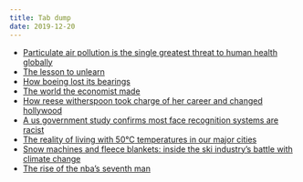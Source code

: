 ```yaml
---
title: Tab dump
date: 2019-12-20
---
```


<!--kg-card-begin: html--><ul>
<li><a href="https://aqli.epic.uchicago.edu/pollution-facts/">Particulate air pollution is the single greatest threat to human health globally</a></li>
<li><a href="http://paulgraham.com/lesson.html">The lesson to unlearn</a></li>
<li><a href="https://www.theatlantic.com/ideas/archive/2019/11/how-boeing-lost-its-bearings/602188/">How boeing lost its bearings</a></li>
<li><a href="https://newrepublic.com/article/155962/liberalism-at-large-book-review-the-economist-magazine">The world the economist made</a></li>
<li><a href="https://www.hollywoodreporter.com/features/how-reese-witherspoon-took-charge-her-career-changed-hollywood-1260203">How reese witherspoon took charge of her career and changed hollywood</a></li>
<li><a href="https://www.technologyreview.com/f/614986/ai-face-recognition-racist-us-government-nist-study/">A us government study confirms most face recognition systems are racist</a></li>
<li><a href="https://theconversation.com/the-reality-of-living-with-50-temperatures-in-our-major-cities-85315">The reality of living with 50</a><a href="https://theconversation.com/the-reality-of-living-with-50-temperatures-in-our-major-cities-85315">℃</a><a href="https://theconversation.com/the-reality-of-living-with-50-temperatures-in-our-major-cities-85315"> temperatures in our major cities</a></li>
<li><a href="https://www.theguardian.com/world/2019/dec/19/snow-machines-fleece-blankets-inside-ski-industry-battle-with-climate-change-alpine-resorts">Snow machines and fleece blankets: inside the ski industry’s battle with climate change</a></li>
<li><a href="https://www.theringer.com/nba/2019/12/19/21028630/nba-seventh-men-montrezl-harrell">The rise of the nba’s seventh man</a></li>
</ul>
<!--kg-card-end: html-->